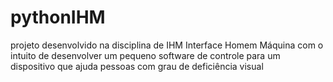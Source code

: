 # pythonIHM
projeto desenvolvido na disciplina de IHM Interface Homem Máquina com o intuito de desenvolver um pequeno software de controle
para um dispositivo que ajuda pessoas com grau de deficiência visual 
